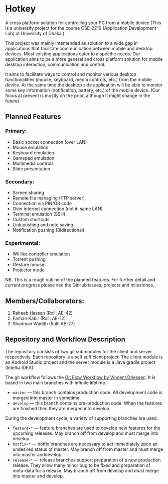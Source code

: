 # Hotkey
A cross platform solution for controlling your PC from a mobile device
(This is a university project for the course CSE-2216 (Application Development Lab) at University of Dhaka.)

This project was mainly intentended as solution to a wide gap in applications that facilitate communication between mobile and desktop devices. Most existing applications cater to a specific needs. Our application aims to be a more general and cross platform solution for mobile desktop interaction, communication and control. 

It aims to facilitate ways to control and monitor various desktop functionalities (mouse, keyboard, media controls, etc.) from the mobile device. At the same time the desktop side application will be able to monitor some key information (notification, battery, etc.) of the mobile device. (Our focus at present is mostly on the prior, although it might change in the future)

## Planned Features

### Primary:
- Basic socket connection (over LAN)
- Mouse emulation
- Keyboard emulation
- Gamepad emulation
- Multimedia controls
- Slide presentation

### Secondary:
- Screen sharing
- Remote file managing (FTP server)
- Connection via PIN/QR code
- Over internet connection (not in same LAN)
- Terminal emulation (SSH)
- Custom shortcuts
- Link pushing and note saving
- Notification pushing (Bidirectional)

### Experimental:
- Wii like controller emulation
- Torrent pushing
- Gesture mouse
- Projector mode

NB. This is a rough outline of the planned features. For further detail and current progress please see the GitHub issues, projects and milestones.

## Members/Collaborators:
1. Raheeb Hassan (Roll: AE-42)
2. Farhan Kabir (Roll: AE-12)
3. Shadman Wadith (Roll: AE-27)

## Repository and Workflow Description
The repository consists of two git submodules for the client and server respectively. Each repository is a self sufficient project. The client module is an Android Studio project and the server module is a Java gradle project (IntelliJ IDEA).

The git workflow follows the [Git Flow Workflow by Vincent Driessen](https://nvie.com/posts/a-successful-git-branching-model/).
It is based in two main branches with infinite lifetime.
- `master` — this branch contains production code. All development code is merged into master in sometime.
- `develop` — this branch contains pre-production code. When the features are finished then they are merged into develop.

During the development cycle, a variety of supporting branches are used:
- `feature-*` — feature branches are used to develop new features for the upcoming releases. May branch off from develop and must merge into develop.
- `hotfix-*` — hotfix branches are necessary to act immediately upon an undesired status of master. May branch off from master and must merge into master anddevelop.
- `release-*` — release branches support preparation of a new production release. They allow many minor bug to be fixed and preparation of meta-data for a release. May branch off from develop and must merge into master and develop.
